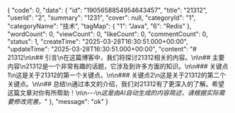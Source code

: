 {
  "code": 0,
  "data": {
    "id": "1905658854954643457",
    "title": "21312",
    "userId": "2",
    "summary": "1231",
    "cover": null,
    "categoryId": "1",
    "categoryName": "技术",
    "tagMap": {
      "1": "Java",
      "6": "Redis"
    },
    "wordCount": 0,
    "viewCount": 0,
    "likeCount": 0,
    "commentCount": 0,
    "status": 1,
    "createTime": "2025-03-28T16:30:51.000+00:00",
    "updateTime": "2025-03-28T16:30:51.000+00:00",
    "content": "# 21312\n\n## 引言\n在这篇博客中，我们将探讨21312相关的内容。\n\n## 主要内容\n21312是一个非常有趣的话题，它涉及到许多方面的知识。\n\n### 关键点1\n这是关于21312的第一个关键点。\n\n### 关键点2\n这是关于21312的第二个关键点。\n\n## 总结\n通过本文的介绍，我们对21312有了更深入的了解。希望这篇文章对你有所帮助！\n\n---\n*这是由AI自动生成的内容简述，请根据实际需要修改完善。*"
  },
  "message": "ok"
}